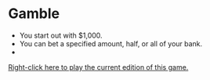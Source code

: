 # Gamble

* You start out with $1,000.
* You can bet a specified amount, half, or all of your bank.
* 


[Right-click here to play the current edition of this game.](https://f5devlife.github.io/Gamble/)